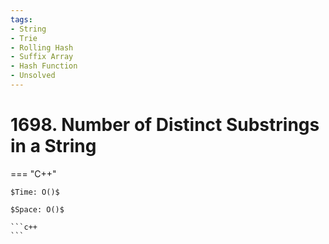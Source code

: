 ```yaml
---
tags:
- String
- Trie
- Rolling Hash
- Suffix Array
- Hash Function
- Unsolved
---
```



# 1698. Number of Distinct Substrings in a String

=== "C++"

    $Time: O()$

    $Space: O()$

    ```c++
    ```